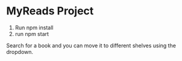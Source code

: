 # MyReads Project

1) Run npm install
2) run npm start

Search for a book and you can move it to different shelves using the dropdown.
